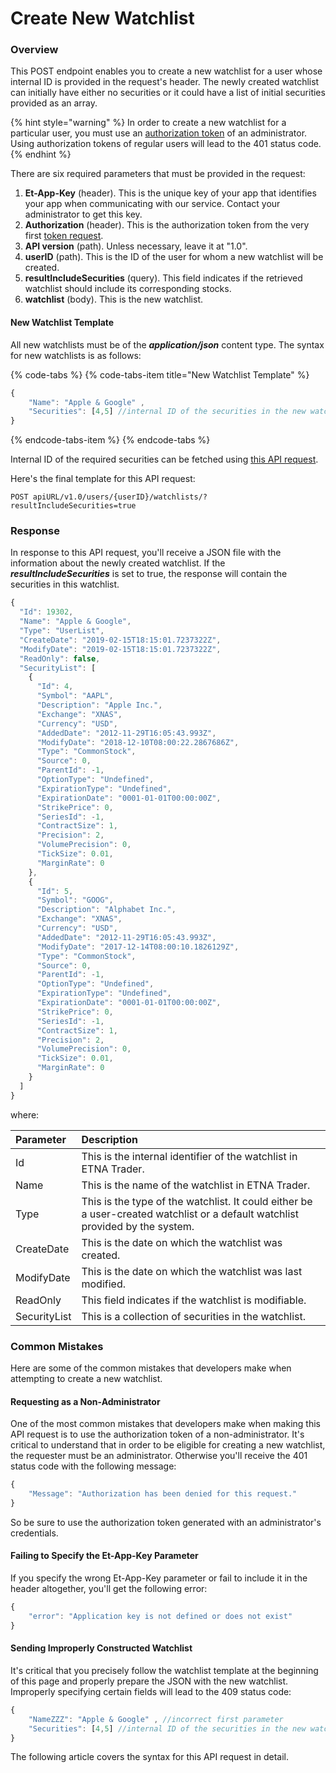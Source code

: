 # Create New Watchlist

### Overview

This POST endpoint enables you to create a new watchlist for a user whose internal ID is provided in the request's header. The newly created watchlist can initially have either no securities or it could have a list of initial securities provided as an array. 

{% hint style="warning" %}
In order to create a new watchlist for a particular user, you must use an [authorization token](../../authentication/requesting-tokens/) of an administrator. Using authorization tokens of regular users will lead to the 401 status code.
{% endhint %}

There are six required parameters that must be provided in the request:

1. **Et-App-Key** \(header\). This is the unique key of your app that identifies your app when communicating with our service. Contact your administrator to get this key.
2. **Authorization** \(header\). This is the authorization token from the very first [token request](../../authentication/requesting-tokens/).
3. **API version** \(path\). Unless necessary, leave it at "1.0".
4. **userID** \(path\). This is the ID of the user for whom a new watchlist will be created.
5. **resultIncludeSecurities** \(query\). This field indicates if the retrieved watchlist should include its corresponding stocks.
6. **watchlist** \(body\). This is the new watchlist.

#### New Watchlist Template

All new watchlists must be of the _**application/json**_ content type. The syntax for new watchlists is as follows:

{% code-tabs %}
{% code-tabs-item title="New Watchlist Template" %}
```javascript
{
    "Name": "Apple & Google" ,
    "Securities": [4,5] //internal ID of the securities in the new watchlist
}
```
{% endcode-tabs-item %}
{% endcode-tabs %}

Internal ID of the required securities can be fetched using [this API request](../../securities/get-securitys-info-by-ticker.md).

Here's the final template for this API request:

```text
POST apiURL/v1.0/users/{userID}/watchlists/?resultIncludeSecurities=true
```

### Response

In response to this API request, you'll receive a JSON file with the information about the newly created watchlist. If the _**resultIncludeSecurities**_ is set to true, the response will contain the securities in this watchlist.

```javascript
{
  "Id": 19302,
  "Name": "Apple & Google",
  "Type": "UserList",
  "CreateDate": "2019-02-15T18:15:01.7237322Z",
  "ModifyDate": "2019-02-15T18:15:01.7237322Z",
  "ReadOnly": false,
  "SecurityList": [
    {
      "Id": 4,
      "Symbol": "AAPL",
      "Description": "Apple Inc.",
      "Exchange": "XNAS",
      "Currency": "USD",
      "AddedDate": "2012-11-29T16:05:43.993Z",
      "ModifyDate": "2018-12-10T08:00:22.2867686Z",
      "Type": "CommonStock",
      "Source": 0,
      "ParentId": -1,
      "OptionType": "Undefined",
      "ExpirationType": "Undefined",
      "ExpirationDate": "0001-01-01T00:00:00Z",
      "StrikePrice": 0,
      "SeriesId": -1,
      "ContractSize": 1,
      "Precision": 2,
      "VolumePrecision": 0,
      "TickSize": 0.01,
      "MarginRate": 0
    },
    {
      "Id": 5,
      "Symbol": "GOOG",
      "Description": "Alphabet Inc.",
      "Exchange": "XNAS",
      "Currency": "USD",
      "AddedDate": "2012-11-29T16:05:43.993Z",
      "ModifyDate": "2017-12-14T08:00:10.1826129Z",
      "Type": "CommonStock",
      "Source": 0,
      "ParentId": -1,
      "OptionType": "Undefined",
      "ExpirationType": "Undefined",
      "ExpirationDate": "0001-01-01T00:00:00Z",
      "StrikePrice": 0,
      "SeriesId": -1,
      "ContractSize": 1,
      "Precision": 2,
      "VolumePrecision": 0,
      "TickSize": 0.01,
      "MarginRate": 0
    }
  ]
}
```

where:

| Parameter | Description |
| :--- | :--- |
| Id | This is the internal identifier of the watchlist in ETNA Trader. |
| Name | This is the name of the watchlist in ETNA Trader. |
| Type | This is the type of the watchlist. It could either be a user-created watchlist or a default watchlist provided by the system. |
| CreateDate | This is the date on which the watchlist was created. |
| ModifyDate | This is the date on which the watchlist was last modified. |
| ReadOnly | This field indicates if the watchlist is modifiable. |
| SecurityList | This is a collection of securities in the watchlist. |

### Common Mistakes

Here are some of the common mistakes that developers make when attempting to create a new watchlist.

#### Requesting as a Non-Administrator

One of the most common mistakes that developers make when making this API request is to use the authorization token of a non-administrator. It's critical to understand that in order to be eligible for creating a new watchlist, the requester must be an administrator. Otherwise you'll receive the 401 status code with the following message:

```javascript
{
    "Message": "Authorization has been denied for this request."
}
```

So be sure to use the authorization token generated with an administrator's credentials.

#### Failing to Specify the Et-App-Key Parameter

If you specify the wrong Et-App-Key parameter or fail to include it in the header altogether, you'll get the following error:

```javascript
{
    "error": "Application key is not defined or does not exist"
}
```

#### Sending Improperly Constructed Watchlist

It's critical that you precisely follow the watchlist template at the beginning of this page and properly prepare the JSON with the new watchlist. Improperly specifying certain fields will lead to the 409 status code:

```javascript
{
    "NameZZZ": "Apple & Google" , //incorrect first parameter
    "Securities": [4,5] //internal ID of the securities in the new watchlist
}
```

The following article covers the syntax for this API request in detail.

